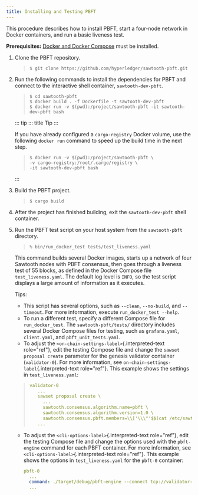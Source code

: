 ```yaml
---
title: Installing and Testing PBFT
---
```


This procedure describes how to install PBFT, start a four-node network
in Docker containers, and run a basic liveness test.

**Prerequisites:** [Docker and Docker Compose](https://www.docker.com/)
must be installed.

1.  Clone the PBFT repository.

    > ``` console
    > $ git clone https://github.com/hyperledger/sawtooth-pbft.git
    > ```

2.  Run the following commands to install the dependencies for PBFT and
    connect to the interactive shell container, `sawtooth-dev-pbft`.

    > ``` console
    > $ cd sawtooth-pbft
    > $ docker build . -f Dockerfile -t sawtooth-dev-pbft
    > $ docker run -v $(pwd):/project/sawtooth-pbft -it sawtooth-dev-pbft bash
    > ```

    ::: tip
    ::: title
    Tip
    :::

    If you have already configured a `cargo-registry` Docker volume, use
    the following `docker run` command to speed up the build time in the
    next step.

    > ``` console
    > $ docker run -v $(pwd):/project/sawtooth-pbft \
    > -v cargo-registry:/root/.cargo/registry \
    > -it sawtooth-dev-pbft bash
    > ```
    :::

3.  Build the PBFT project.

    > ``` console
    > $ cargo build
    > ```

4.  After the project has finished building, exit the
    `sawtooth-dev-pbft` shell container.

5.  Run the PBFT test script on your host system from the
    `sawtooth-pbft` directory.

    > ``` console
    > % bin/run_docker_test tests/test_liveness.yaml
    > ```

    This command builds several Docker images, starts up a network of
    four Sawtooth nodes with PBFT consensus, then goes through a
    liveness test of 55 blocks, as defined in the Docker Compose file
    `test_liveness.yaml`. The default log level is `INFO`, so the test
    script displays a large amount of information as it executes.

    Tips:

    -   This script has several options, such as `--clean`,
        `--no-build`, and `--timeout`. For more information, execute
        `run_docker_test --help`.
    -   To run a different test, specify a different Compose file for
        `run_docker_test`. The `sawtooth-pbft/tests/` directory includes
        several Docker Compose files for testing, such as
        `grafana.yaml`, `client.yaml`, and `pbft_unit_tests.yaml`.
    -   To adjust the `<on-chain-settings-label>`{.interpreted-text
        role="ref"}, edit the testing Compose file and change the
        `sawset proposal create` parameter for the genesis validator
        container (`validator-0`). For more information, see
        `on-chain-settings-label`{.interpreted-text role="ref"}. This
        example shows the settings in `test_liveness.yaml`:

    > ``` yaml
    > validator-0
    >    ...
    >    sawset proposal create \
    >      ...
    >      sawtooth.consensus.algorithm.name=pbft \
    >      sawtooth.consensus.algorithm.version=1.0 \
    >      sawtooth.consensus.pbft.members=\\['\\\"'$$(cat /etc/sawtooth/keys/validator.pub)'\\\"','\\\"'$$(cat /etc/sawtooth/keys/validator-1.pub)'\\\"','\\\"'$$(cat /etc/sawtooth/keys/validator-2.pub)'\\\"','\\\"'$$(cat /etc/sawtooth/keys/validator-3.pub)'\\\"'\\] \
    >    ...
    > ```

    -   To adjust the `<cli-options-label>`{.interpreted-text
        role="ref"}, edit the testing Compose file and change the
        options used with the `pbft-engine` command for each PBFT
        container. For more information, see
        `<cli-options-label>`{.interpreted-text role="ref"}. This
        example shows the options in `test_liveness.yaml` for the
        `pbft-0` container:

        ``` yaml
        pbft-0
          ...
          command: ./target/debug/pbft-engine --connect tcp://validator-0:5050 -vv
          ...
        ```

<!--
  Licensed under Creative Commons Attribution 4.0 International License
  https://creativecommons.org/licenses/by/4.0/
-->
